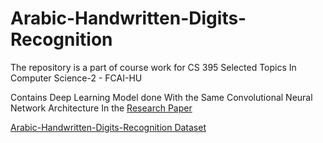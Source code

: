 # Arabic-Handwritten-Digits-Recognition

The repository is a part of course work for CS 395 Selected Topics In Computer Science-2 - FCAI-HU

Contains Deep Learning Model done With the Same Convolutional Neural Network Architecture In the [Research Paper](https://github.com/abduulrahmankhalid/Arabic-Handwritten-Digits-Recognition/blob/main/Arabic%20Handwritten%20Characters%20Recognition%20Using%20Convolutional%20Neural%20Network.pdf)

[Arabic-Handwritten-Digits-Recognition Dataset](https://www.kaggle.com/datasets/mloey1/ahdd1)
